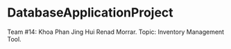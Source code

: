 # DatabaseApplicationProject


Team #14:
Khoa Phan
Jing Hui
Renad Morrar.
Topic: Inventory Management Tool.


